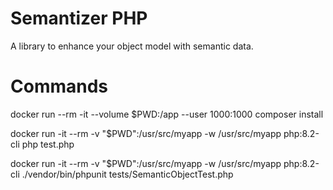# Semantizer PHP

A library to enhance your object model with semantic data.

# Commands
docker run --rm -it --volume $PWD:/app --user 1000:1000 composer install

docker run -it --rm -v "$PWD":/usr/src/myapp -w /usr/src/myapp php:8.2-cli php test.php

docker run -it --rm -v "$PWD":/usr/src/myapp -w /usr/src/myapp php:8.2-cli ./vendor/bin/phpunit tests/SemanticObjectTest.php